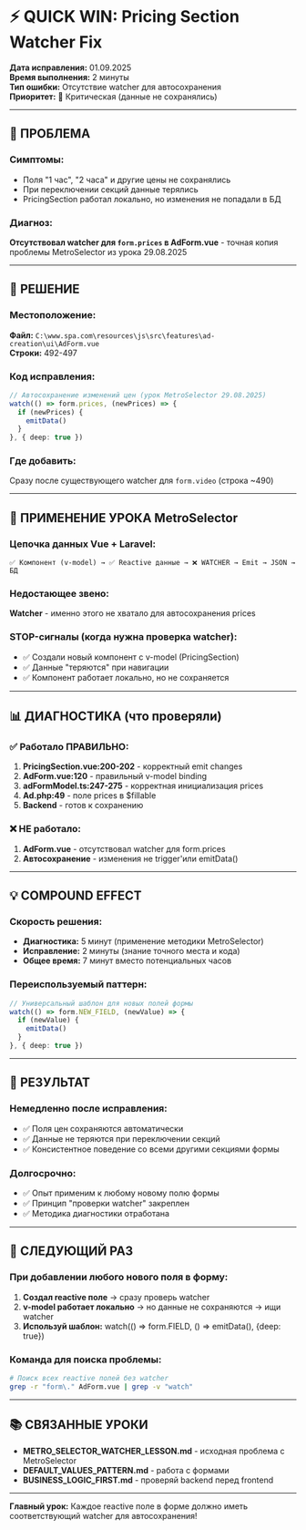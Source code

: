 # ⚡ QUICK WIN: Pricing Section Watcher Fix

**Дата исправления:** 01.09.2025  
**Время выполнения:** 2 минуты  
**Тип ошибки:** Отсутствие watcher для автосохранения  
**Приоритет:** 🔴 Критическая (данные не сохранялись)

---

## 🚨 ПРОБЛЕМА

### Симптомы:
- Поля "1 час", "2 часа" и другие цены не сохранялись
- При переключении секций данные терялись
- PricingSection работал локально, но изменения не попадали в БД

### Диагноз:
**Отсутствовал watcher для `form.prices` в AdForm.vue** - точная копия проблемы MetroSelector из урока 29.08.2025

---

## 🔧 РЕШЕНИЕ

### Местоположение:
**Файл:** `C:\www.spa.com\resources\js\src\features\ad-creation\ui\AdForm.vue`  
**Строки:** 492-497

### Код исправления:
```typescript
// Автосохранение изменений цен (урок MetroSelector 29.08.2025)
watch(() => form.prices, (newPrices) => {
  if (newPrices) {
    emitData()
  }
}, { deep: true })
```

### Где добавить:
Сразу после существующего watcher для `form.video` (строка ~490)

---

## 🎯 ПРИМЕНЕНИЕ УРОКА MetroSelector

### Цепочка данных Vue + Laravel:
```
✅ Компонент (v-model) → ✅ Reactive данные → ❌ WATCHER → Emit → JSON → БД
```

### Недостающее звено:
**Watcher** - именно этого не хватало для автосохранения prices

### STOP-сигналы (когда нужна проверка watcher):
- ✅ Создали новый компонент с v-model (PricingSection)
- ✅ Данные "теряются" при навигации  
- ✅ Компонент работает локально, но не сохраняется

---

## 📊 ДИАГНОСТИКА (что проверяли)

### ✅ Работало ПРАВИЛЬНО:
1. **PricingSection.vue:200-202** - корректный emit changes
2. **AdForm.vue:120** - правильный v-model binding
3. **adFormModel.ts:247-275** - корректная инициализация prices
4. **Ad.php:49** - поле prices в $fillable
5. **Backend** - готов к сохранению

### ❌ НЕ работало:
1. **AdForm.vue** - отсутствовал watcher для form.prices
2. **Автосохранение** - изменения не trigger'или emitData()

---

## 💡 COMPOUND EFFECT

### Скорость решения:
- **Диагностика:** 5 минут (применение методики MetroSelector)
- **Исправление:** 2 минуты (знание точного места и кода)
- **Общее время:** 7 минут вместо потенциальных часов

### Переиспользуемый паттерн:
```typescript
// Универсальный шаблон для новых полей формы
watch(() => form.NEW_FIELD, (newValue) => {
  if (newValue) {
    emitData()
  }
}, { deep: true })
```

---

## 🚀 РЕЗУЛЬТАТ

### Немедленно после исправления:
- ✅ Поля цен сохраняются автоматически
- ✅ Данные не теряются при переключении секций
- ✅ Консистентное поведение со всеми другими секциями формы

### Долгосрочно:
- ✅ Опыт применим к любому новому полю формы
- ✅ Принцип "проверки watcher" закреплен
- ✅ Методика диагностики отработана

---

## 🔄 СЛЕДУЮЩИЙ РАЗ

### При добавлении любого нового поля в форму:
1. **Создал reactive поле** → сразу проверь watcher
2. **v-model работает локально** → но данные не сохраняются → ищи watcher
3. **Используй шаблон:** watch(() => form.FIELD, () => emitData(), {deep: true})

### Команда для поиска проблемы:
```bash
# Поиск всех reactive полей без watcher
grep -r "form\." AdForm.vue | grep -v "watch"
```

---

## 📚 СВЯЗАННЫЕ УРОКИ

- **METRO_SELECTOR_WATCHER_LESSON.md** - исходная проблема с MetroSelector
- **DEFAULT_VALUES_PATTERN.md** - работа с формами
- **BUSINESS_LOGIC_FIRST.md** - проверяй backend перед frontend

---

**Главный урок:** Каждое reactive поле в форме должно иметь соответствующий watcher для автосохранения!
